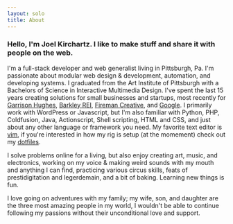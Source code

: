 ```yaml
---
layout: solo
title: About
---
```


### Hello, I'm Joel <span data-IPA="kər·chärtz">Kirchartz</a>. I like to make stuff and share it with people on the web.

I'm a full-stack developer and web generalist living in Pittsburgh, Pa.  I'm
passionate about modular web design &amp; development, automation, and
developing systems.  I graduated from the Art Institute of Pittsburgh with a
Bachelors of Science in Interactive Multimedia Design.  I've spent the last 15
years creating solutions for small businesses and startups, most recently for
[Garrison Hughes](http://garrisonhughes.com), [Barkley REI](http://barkleyREI.com), [Fireman Creative](http://firemancreative.com),
and [Google](http://google.com).  I primarily work with WordPress or Javascript,
but I'm also familiar with Python, PHP, Coldfusion, Java, Actionscript, Shell
scripting, HTML and CSS, and just about any other language or framework you need.  My favorite text
editor is [vim](http://vim.org), if you're interested in how my rig is setup
(at the momement) check out my [dotfiles](http://github.com/jkirchartz/dotfiles/).

I solve problems online for a living, but also enjoy creating art, music, and
electronics, working on my voice &amp; making weird sounds with my mouth and
anything I can find, practicing various circus skills, feats of
prestidigitation and legerdemain, and a bit of baking.  Learning new things is
fun.

I love going on adventures with my family; my wife, son, and daughter are the
three most amazing people in my world, I wouldn't be able to continue following
my passions without their unconditional love and support.
